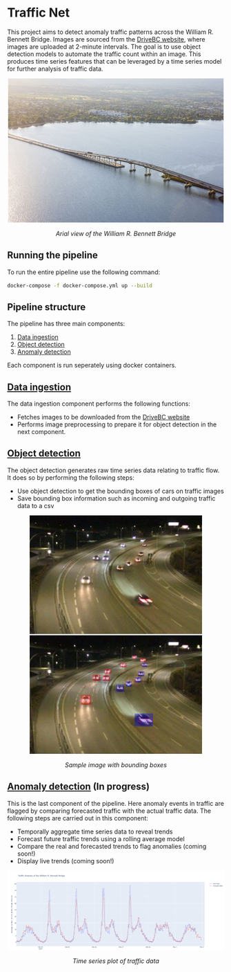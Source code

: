 # Traffic Net

This project aims to detect anomaly traffic patterns across the William R. Bennett Bridge. Images are sourced from the [DriveBC website](https://images.drivebc.ca/bchighwaycam/pub/html/www/147.html), where images are uploaded at 2-minute intervals. The goal is to use object detection models to automate the traffic count within an image. This produces time series features that can be leveraged by a time series model for further analysis of traffic data.

<p align="center">
    <img src="images/aerial_view.jpg" alt="description" width="500"/>
</p>
<p align="center"><em>Arial view of the William R. Bennett Bridge</em></p>


## Running the pipeline

To run the entire pipeline use the following command:
```sh
docker-compose -f docker-compose.yml up --build
```

## Pipeline structure 

The pipeline has three main components:

1. [Data ingestion](/data_ingestion)
2. [Object detection](/object_detection) 
3. [Anomaly detection](/anomaly_detection/) 

Each component is run seperately using docker containers. 

## [Data ingestion](/data_ingestion/)

The data ingestion component performs the following functions:

- Fetches images to be downloaded from the [DriveBC website](https://images.drivebc.ca/bchighwaycam/pub/html/www/147.html)
- Performs image preprocessing to prepare it for object detection in the next component. 

## [Object detection](/object_detection/) 

The object detection generates raw time series data relating to traffic flow. It does so by performing the following steps:

- Use object detection to get the bounding boxes of cars on traffic images
- Save bounding box information such as incoming and outgoing traffic data to a csv

<p align="center">
  <img src="images/traffic_202411151838.jpg" alt="Image 1" width="400"/>
  <img src="images/traffic_202411151838_detected.jpg" alt="Image 2" width="400"/>
</p>
<p align="center"><em>Sample image with bounding boxes</em></p>


## [Anomaly detection](/anomaly_detection/) (In progress)

This is the last component of the pipeline. Here anomaly events in traffic are flagged by comparing forecasted traffic with the actual traffic data. 
The following steps are carried out in this component:
- Temporally aggregate time series data to reveal trends
- Forecast future traffic trends using a rolling average model 
- Compare the real and forecasted trends to flag anomalies (coming soon!)
- Display live trends (coming soon!)

<p align="center">
    <img src="images/time_series_plot.png" alt="description" width="1300"/>
</p>
<p align="center"><em>Time series plot of traffic data</em></p>
